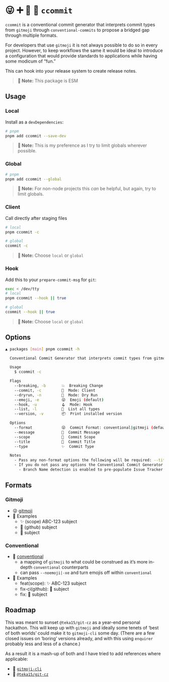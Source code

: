 # 😜 ➕ 👔 🟰 `ccommit`

`ccommit` is a conventional commit generator that interprets commit types from `gitmoji` through `conventional-commits` to propose a bridged gap through multiple formats.

For developers that use `gitmoji` it is not always possible to do so in every project. However, to keep workflows the same it would be ideal to introduce a configuration that would provide standards to applications while having some modicum of “fun.”

This can hook into your release system to create release notes.

> **📝 Note:** This package is ESM

## Usage

### Local

Install as a `devDependencies`:

```bash
# pnpm
pnpm add ccommit --save-dev

```

<!--
```bash

# npm
npm install ccommit --save-dev

# yarn
yarn add ccommit --dev
```
-->

> **📝 Note:** This is my preference as I try to limit globals wherever possible.

### Global

```bash
# pnpm
pnpm add ccommit --global
```

<!--
```bash
# npm
npm install ccommit --g

# yarn
yarn global add ccommit

# homebrew
brew install ccommit
```
-->

> **📝 Note:** For non-node projects this _can_ be helpful, but again, try to limit globals.

### Client

Call directly after staging files

```bash
# local
pnpm ccommit -c

# global
ccommit -c
```

<!--
```bash
# packages
# node ./packages/ccommit/dist/index.js -c
```
 -->

> **📝 Note:** Choose `local` or `global`

### Hook

Add this to your `prepare-commit-msg` for `git`:

```bash
exec < /dev/tty
# local
pnpm ccommit --hook || true

# global
ccommit --hook || true
```

<!--
```bash
# packages
# node ./packages/ccommit/dist/index.js --hook || true
```
 -->

> **📝 Note:** Choose `local` or `global`

## Options

```bash
▲ packages [main] pnpm ccommit -h

  Conventional Commit Generator that interprets commit types from gitmoji and conventional

  Usage
    $ ccommit -c

  Flags
    --breaking, -b       💥  Breaking Change
    --commit, -c         💽  Mode: Client
    --dryrun, -n         🎽  Mode: Dry Run
    --emoji, -e          😜  Emoji (default)
    --hook, -u           🪝  Mode: Hook
    --list, -l           📖  List all types
    --version, -v        📦  Print installed version

  Options
    --format             😜  Commit Format: conventional|gitmoji (default)
    --message            📝  Commit Message
    --scope              🔬  Commit Scope
    --title              📓  Commit Title
    --type               ✨  Commit Type

  Notes
    - Pass any non-format options the following will be required: --title, --type
    - If you do not pass any options the Conventional Commit Generator prompt will run
      - Branch Name detection is enabled to pre-populate Issue Tracker information in prompt
```

## Formats

### Gitmoji

- 😜 [gitmoji](https://gitmoji.dev)
- 🧪 Examples
  - ✨ (scope) ABC-123 subject
  - 💚 (github) subject
  - 🐛 subject

### Conventional

- 👔 [conventional](https://www.conventionalcommits.org)
  - a mapping of `gitmoji` to what could be construed as it’s more in-depth `conventional` counterparts
  - can pass `--noemoji|-xe` and turn emojis off within `conventional`
- 🧪 Examples
  - feat(scope): ✨ ABC-123 subject
  - fix-ci(github): 💚 subject
  - fix: 🐛 subject

<!--
### Custom

🍕 Creating a `custom` configuration can be ideal if you want more control, or have more specific business needs for your application. Using `cosmiconfig` you can create:

- `.ccommit`
- `.ccommit.json`
- `.ccommit.js`

By providing configuration options for your project.
-->

## Roadmap

This was meant to sunset `@teka15/git-cz` as a year-end personal hackathon. This will keep up with `gitmoji` and ideally some tenets of ‘best of both worlds’ could make it to `gitmoji-cli` some day. (There are a few closed issues on ‘boring’ versions already, and with this using `enquirer` probably less and less of a chance.)

As a result it is a mash-up of both and I have tried to add references where applicable:

- 🔗 [`gitmoji-cli`](https://github.com/carloscuesta/gitmoji-cli)
- 🔗 [`@teka15/git-cz`](https://github.com/marcelotk/packages)
